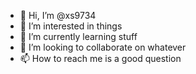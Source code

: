 - 👋 Hi, I’m @xs9734
- 👀 I’m interested in things
- 🌱 I’m currently learning stuff
- 💞️ I’m looking to collaborate on whatever
- 📫 How to reach me is a good question

<!---
xs9734/xs9734 is a ✨ special ✨ repository because its `README.md` (this file) appears on your GitHub profile.
You can click the Preview link to take a look at your changes.
--->
